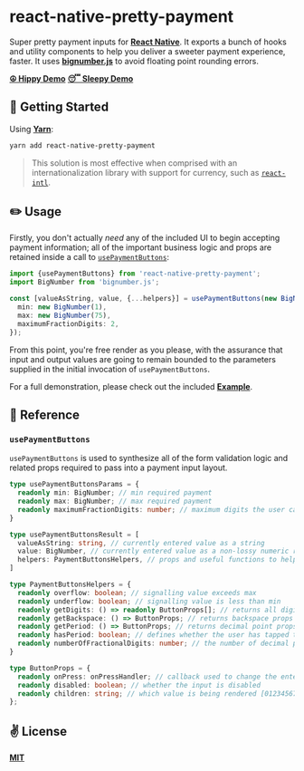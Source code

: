 # react-native-pretty-payment
Super pretty payment inputs for [**React Native**](https://reactnative.dev). It exports a bunch of hooks and utility components to help you deliver a sweeter payment experience, faster. It uses [**bignumber.js**](https://github.com/MikeMcl/bignumber.js/) to avoid floating point rounding errors.

[**☮️  Hippy Demo**](https://twitter.com/cawfree/status/1327734123415302144?s=20) [**😴 Sleepy Demo**](https://twitter.com/cawfree/status/1327800083908325378?s=20)

## 🚀 Getting Started

Using [**Yarn**](https://yarnpkg.com):

```sh
yarn add react-native-pretty-payment
```

> This solution is most effective when comprised with an internationalization library with support for currency, such as [`react-intl`](https://github.com/formatjs/formatjs).

## ✏️ Usage

Firstly, you don't actually _need_ any of the included UI to begin accepting payment information; all of the important business logic and props are retained inside a call to [`usePaymentButtons`](./src/hooks/usePaymentButtons.ts):

```typescript
import {usePaymentButtons} from 'react-native-pretty-payment';
import BigNumber from 'bignumber.js';

const [valueAsString, value, {...helpers}] = usePaymentButtons(new BigNumber(1), {
  min: new BigNumber(1),
  max: new BigNumber(75),
  maximumFractionDigits: 2,
});
```

From this point, you're free render as you please, with the assurance that input and output values are going to remain bounded to the parameters supplied in the initial invocation of `usePaymentButtons`.

For a full demonstration, please check out the included [**Example**](./example/App.tsx).

## 📒 Reference

### `usePaymentButtons`

`usePaymentButtons` is used to synthesize all of the form validation logic and related props required to pass into a payment input layout.


```typescript
type usePaymentButtonsParams = {
  readonly min: BigNumber; // min required payment
  readonly max: BigNumber; // max required payment
  readonly maximumFractionDigits: number; // maximum digits the user can enter
}
```


```typescript
type usePaymentButtonsResult = [
  valueAsString: string, // currently entered value as a string
  value: BigNumber, // currently entered value as a non-lossy numeric representation
  helpers: PaymentButtonsHelpers, // props and useful functions to help build your form
]
```

```typescript
type PaymentButtonsHelpers = {
  readonly overflow: boolean; // signalling value exceeds max
  readonly underflow: boolean; // signalling value is less than min
  readonly getDigits: () => readonly ButtonProps[]; // returns all digit props
  readonly getBackspace: () => ButtonProps; // returns backspace props
  readonly getPeriod: () => ButtonProps; // returns decimal point props
  readonly hasPeriod: boolean; // defines whether the user has tapped the decimal point
  readonly numberOfFractionalDigits: number; // the number of decimal points that have been entered
}
```

```typescript
type ButtonProps = {
  readonly onPress: onPressHandler; // callback used to change the entered payment value
  readonly disabled: boolean; // whether the input is disabled
  readonly children: string; // which value is being rendered [0123456789.-]
};
```

## ✌️ License
[**MIT**](./LICENSE)
